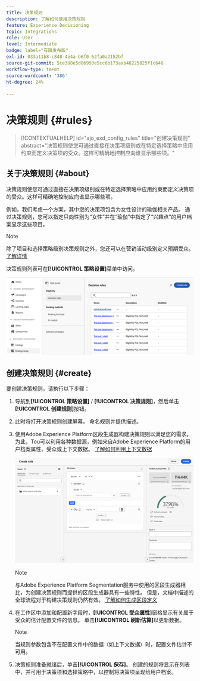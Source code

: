 ```yaml
---
title: 决策规则
description: 了解如何使用决策规则
feature: Experience Decisioning
topic: Integrations
role: User
level: Intermediate
badge: label="有限发布版"
exl-id: 033a11b8-c848-4e4a-b6f0-62fa0a2152bf
source-git-commit: 5ce388e5d86950e5cc6b173aab48225825f1c648
workflow-type: tm+mt
source-wordcount: '386'
ht-degree: 24%

---
```


# 决策规则 {#rules}

>[!CONTEXTUALHELP]
>id="ajo_exd_config_rules"
>title="创建决策规则"
>abstract="决策规则使您可通过直接在决策项级别或在特定选择策略中应用约束而定义决策项的受众。这样可精确地控制应向谁显示哪些项。"

## 关于决策规则 {#about}

决策规则使您可通过直接在决策项级别或在特定选择策略中应用约束而定义决策项的受众。这样可精确地控制应向谁显示哪些项。

例如，我们考虑一个方案，其中您的决策项包含为女性设计的瑜伽相关产品。 通过决策规则，您可以指定只向性别为“女性”并在“瑜伽”中指定了“兴趣点”的用户档案显示这些项目。

>[!NOTE]
>
>除了项目和选择策略级别决策规则之外，您还可以在营销活动级别定义预期受众。 [了解详情](../campaigns/create-campaign.md#audience)

决策规则列表可在&#x200B;**[!UICONTROL 策略设置]**&#x200B;菜单中访问。

![](assets/decision-rules-list.png)

## 创建决策规则 {#create}

要创建决策规则，请执行以下步骤：

1. 导航到&#x200B;**[!UICONTROL 策略设置]** / **[!UICONTROL 决策规则]**，然后单击&#x200B;**[!UICONTROL 创建规则]**&#x200B;按钮。

1. 此时将打开决策规则创建屏幕。 命名规则并提供描述。

1. 使用Adobe Experience Platform区段生成器构建决策规则以满足您的需求。 为此，Tou可以利用各种数据源，例如来自Adobe Experience Platform的用户档案属性、受众或上下文数据。 [了解如何利用上下文数据](#context-data)

   ![](assets/decision-rules-build.png)

   >[!NOTE]
   >
   >与Adobe Experience Platform Segmentation服务中使用的区段生成器相比，为创建决策规则而提供的区段生成器具有一些特性。  但是，文档中描述的全球流程对于构建决策规则仍然有效。 [了解如何生成区段定义](../audience/creating-a-segment-definition.md)

1. 在工作区中添加和配置新字段时，**[!UICONTROL 受众属性]**&#x200B;窗格显示有关属于受众的估计配置文件的信息。 单击&#x200B;**[!UICONTROL 刷新估算]**&#x200B;以更新数据。

   >[!NOTE]
   >
   >当规则参数包含不在配置文件中的数据（如上下文数据）时，配置文件估计不可用。

1. 决策规则准备就绪后，单击&#x200B;**[!UICONTROL 保存]**。 创建的规则将显示在列表中，并可用于决策项和选择策略中，以控制将决策项呈现给用户档案。

